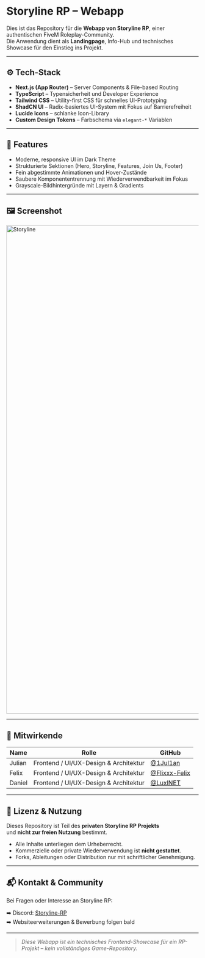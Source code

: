 # Storyline RP – Webapp

Dies ist das Repository für die **Webapp von Storyline RP**, einer authentischen FiveM Roleplay-Community.  
Die Anwendung dient als **Landingpage**, Info-Hub und technisches Showcase für den Einstieg ins Projekt.

---

## ⚙️ Tech-Stack

- **Next.js (App Router)** – Server Components & File-based Routing  
- **TypeScript** – Typensicherheit und Developer Experience  
- **Tailwind CSS** – Utility-first CSS für schnelles UI-Prototyping  
- **ShadCN UI** – Radix-basiertes UI-System mit Fokus auf Barrierefreiheit  
- **Lucide Icons** – schlanke Icon-Library  
- **Custom Design Tokens** – Farbschema via `elegant-*` Variablen

---

## 📐 Features

- Moderne, responsive UI im Dark Theme  
- Strukturierte Sektionen (Hero, Storyline, Features, Join Us, Footer)  
- Fein abgestimmte Animationen und Hover-Zustände  
- Saubere Komponententrennung mit Wiederverwendbarkeit im Fokus  
- Grayscale-Bildhintergründe mit Layern & Gradients

---

## 🖼️ Screenshot

<img width="2535" height="1280" alt="Storyline" src="https://github.com/user-attachments/assets/41731def-f8bd-4bd9-89aa-baca7b9ccfcc" />

---

## 👤 Mitwirkende

| Name   | Rolle                                 | GitHub                                           |
|--------|---------------------------------------|--------------------------------------------------|
| Julian | Frontend / UI/UX-Design & Architektur | [@1Jul1an](https://github.com/1Jul1an)           |
| Felix  | Frontend / UI/UX-Design & Architektur | [@Flixxx-Felix](https://github.com/Flixxx-Felix) |
| Daniel | Frontend / UI/UX-Design & Architektur | [@LuxlNET](https://github.com/LuxlNET)           |
---

## 📄 Lizenz & Nutzung

Dieses Repository ist Teil des **privaten Storyline RP Projekts**  
und **nicht zur freien Nutzung** bestimmt.

- Alle Inhalte unterliegen dem Urheberrecht.  
- Kommerzielle oder private Wiederverwendung ist **nicht gestattet**.  
- Forks, Ableitungen oder Distribution nur mit schriftlicher Genehmigung.  

---

## 📬 Kontakt & Community

Bei Fragen oder Interesse an Storyline RP:

➡️ Discord: [Storyline-RP](https://discord.gg/yeyUzTyySh)  
➡️ Websiteerweiterungen & Bewerbung folgen bald

---

> _Diese Webapp ist ein technisches Frontend-Showcase für ein RP-Projekt – kein vollständiges Game-Repository._

